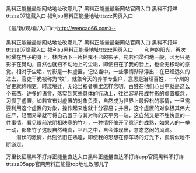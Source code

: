 黑料正能量最新网站地址改哪儿了
黑料正能量最新网站官网入口
黑料不打烊tttzzz07隐藏入口
福利su黑料正能量地址tttzzz网页入口


《最/新/观/看/入/口👉http://wencao66.com》--

黑料正能量最新网站地址改哪儿了
黑料正能量最新网站官网入口
黑料不打烊tttzzz07隐藏入口
福利su黑料正能量地址tttzzz网页入口
　　和睦的阳光，再次照耀在竹子的身上，林内洒下一片摇曳不已的影子，宛若扫帚扫地一般，因为只是影子在晃动，自然也就扫不动地上的尘垢，即使扫在了我的脸上，也全无移动的感觉。相对于尘垢，竹影是一种虚置，记忆当中，一些事情渐渐浮出：在已经远久的过去，官吏干脆被称为“牧”，就象今天的养羊专业户，意思是治理百姓，一个州的官吏就称州吏，时过境迁，无论当权者嘴里怎样念叨，百姓在他们心目中就是这么个东西。许多的语言，落实到某些具体的行动上，往往容易形成竹影的虚置概念，习惯了虚置，如若宣布对虚置的对象负责，自然成为世界上最轻松的事情，一旦需要利用这个虚置的对象，操作起来也就十分容易；并且，这个虚置的对象极其伟大庄严，轻而易举就可将自己置于与其对称的天平另一端，这自然又是不胜快意的一件事情。看见眼前浓阴相映寒的竹叶，一种情怀催开了意识的成熟，如果人的一举一动，都象竹子这般自然纯真，平凡之中，自会体现出，意态悠闲的风流。
　　潜伏的激情，此刻依旧在熟睡，即使我的思想在停车场的灯光下，孤魂似地不断游走。





万里长征黑料不打烊正能量直达入口黑料正能量直达不打烊app官网黑料不打烊tttzzz05app官网黑料正能量top地址改哪儿了

